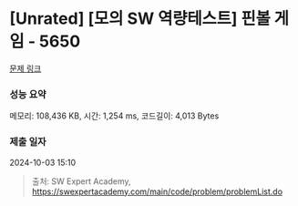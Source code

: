 # [Unrated] [모의 SW 역량테스트] 핀볼 게임 - 5650 

[문제 링크](https://swexpertacademy.com/main/code/problem/problemDetail.do?contestProbId=AWXRF8s6ezEDFAUo) 

### 성능 요약

메모리: 108,436 KB, 시간: 1,254 ms, 코드길이: 4,013 Bytes

### 제출 일자

2024-10-03 15:10



> 출처: SW Expert Academy, https://swexpertacademy.com/main/code/problem/problemList.do